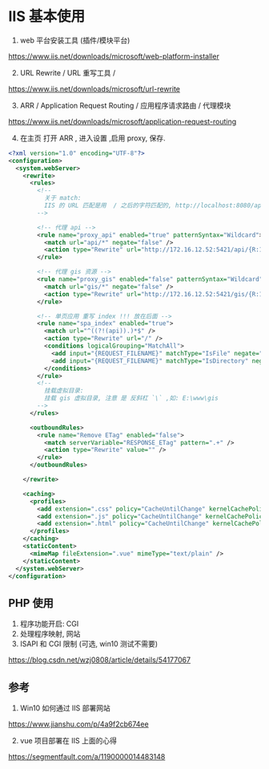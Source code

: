 # IIS 基本使用

1. web 平台安装工具 (插件/模块平台)

https://www.iis.net/downloads/microsoft/web-platform-installer

2. URL Rewrite / URL 重写工具 /

https://www.iis.net/downloads/microsoft/url-rewrite

3. ARR / Application Request Routing / 应用程序请求路由 / 代理模块

https://www.iis.net/downloads/microsoft/application-request-routing

4. 在主页 打开 ARR , 进入设置 ,启用 proxy, 保存.

```XML web.config
<?xml version="1.0" encoding="UTF-8"?>
<configuration>
  <system.webServer>
    <rewrite>
      <rules>
        <!--
          关于 match:
          IIS 的 URL 匹配是用  / 之后的字符匹配的, http://localhost:8080/api , api
        -->

        <!-- 代理 api -->
        <rule name="proxy_api" enabled="true" patternSyntax="Wildcard">
          <match url="api/*" negate="false" />
          <action type="Rewrite" url="http://172.16.12.52:5421/api/{R:1}" />
        </rule>

        <!-- 代理 gis 资源 -->
        <rule name="proxy_gis" enabled="false" patternSyntax="Wildcard">
          <match url="gis/*" negate="false" />
          <action type="Rewrite" url="http://172.16.12.52:5421/gis/{R:1}" />
        </rule>

        <!-- 单页应用 重写 index !!! 放在后面 -->
        <rule name="spa_index" enabled="true">
          <match url="^((?!(api)).)*$" />
          <action type="Rewrite" url="/" />
          <conditions logicalGrouping="MatchAll">
            <add input="{REQUEST_FILENAME}" matchType="IsFile" negate="true" />
            <add input="{REQUEST_FILENAME}" matchType="IsDirectory" negate="true" />
          </conditions>
        </rule>
        <!--
          挂载虚拟目录:
          挂载 gis 虚拟目录, 注意 是 反斜杠 `\` ,如: E:\www\gis
        -->
      </rules>

      <outboundRules>
        <rule name="Remove ETag" enabled="false">
          <match serverVariable="RESPONSE_ETag" pattern=".+" />
          <action type="Rewrite" value="" />
        </rule>
      </outboundRules>

    </rewrite>

    <caching>
      <profiles>
        <add extension=".css" policy="CacheUntilChange" kernelCachePolicy="CacheUntilChange" duration="00:00:30" />
        <add extension=".js" policy="CacheUntilChange" kernelCachePolicy="CacheUntilChange" duration="00:00:30" />
        <add extension=".html" policy="CacheUntilChange" kernelCachePolicy="CacheUntilChange" duration="00:00:30" />
      </profiles>
    </caching>
    <staticContent>
      <mimeMap fileExtension=".vue" mimeType="text/plain" />
    </staticContent>
  </system.webServer>
</configuration>


```

## PHP 使用

1. 程序功能开启: CGI
2. 处理程序映射, 网站
3. ISAPI 和 CGI 限制 (可选, win10 测试不需要)

https://blog.csdn.net/wzj0808/article/details/54177067

## 参考

1. Win10 如何通过 IIS 部署网站

https://www.jianshu.com/p/4a9f2cb674ee

2. vue 项目部署在 IIS 上面的心得

https://segmentfault.com/a/1190000014483148
